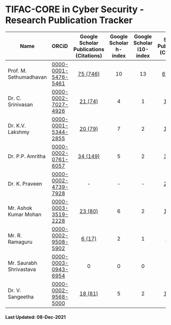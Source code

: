 # TIFAC-CORE in Cyber Security - Research Publication Tracker

| Name | ORCiD | Google Scholar <br/>Publications (Citations) | Google Scholar   <br/>h-index | Google Scholar <br/>i10-index | Scopus Publications (Citations) | Scopus h-index | 
|------|:------|:---------------------------:|:----------------------:|:------------------------:|:-------------------:|:--------------:|
| Prof. M. Sethumadhavan | [0000-0001-5476-5461](https://orcid.org/0000-0001-5476-5461) | [75 (746)](https://scholar.google.co.in/citations?user=Xl_P9V0AAAAJ&hl=en) | 10 | 13 | [61 (385)](https://www.scopus.com/authid/detail.uri?authorId=55034101000) | 8 | 
| Dr. C. Srinivasan | [0000-0002-7027-4926](https://orcid.org/0000-0002-7027-4926) | [21 (74)](https://scholar.google.co.in/citations?user=nlt0DD4AAAAJ&hl=en) | 4 | 1 | [16 (48)](https://www.scopus.com/authid/detail.uri?authorId=43261707200) | 3 |
| Dr. K.V. Lakshmy | [0000-0001-5344-2855](https://orcid.org/0000-0001-5344-2855) | [20 (79)](https://scholar.google.co.in/citations?user=K2n1nh0AAAAJ&hl=en) | 7 | 2 | [19 (58)](https://www.scopus.com/authid/detail.uri?authorId=55032484300) | 5 |
| Dr. P.P. Amritha | [0000-0002-0761-6057](https://orcid.org/0000-0002-0761-6057) | [34 (149)](https://scholar.google.co.in/citations?user=8AwtAWsAAAAJ&hl=en) | 5 | 2 | [38 (38)](https://www.scopus.com/authid/detail.uri?authorId=36536628700) | 3 |
| Dr. K. Praveen | [0000-0002-4739-7928](https://orcid.org/0000-0002-4739-7928) | - | - | - | [29 (69)](https://www.scopus.com/authid/detail.uri?authorId=8552046600) | 4 |
| Mr. Ashok Kumar Mohan | [0000-0003-3519-2228](https://orcid.org/0000-0003-3519-2228) | [23 (80)](https://scholar.google.co.in/citations?user=W6nvRkQAAAAJ&hl=en) | 6 | 2 | [15 (34)](https://www.scopus.com/authid/detail.uri?authorId=57195934643) | 4 |
| Mr. R. Ramaguru | [0000-0002-9508-5902](https://orcid.org/0000-0002-9508-5902) | [6 (17)](https://scholar.google.co.in/citations?user=-DjvKqgAAAAJ&hl=en) | 2 | 1 | [4 (11)](https://www.scopus.com/authid/detail.uri?authorId=57210210467) | 2 |
| Mr. Saurabh Shrivastava | [0000-0003-0943-6954](https://orcid.org/0000-0003-0943-6954) | 0 | 0 | 0 | 0 | 0 | 
| Dr. V. Sangeetha | [0000-0002-9568-5000](https://orcid.org/0000-0002-9568-5000) | [18 (81)](https://scholar.google.co.in/citations?user=jaxJad8AAAAJ&hl=en) | 5 | 2 | [17 (49)](https://www.scopus.com/authid/detail.uri?authorId=57210551454) | 4 |

#### Last Updated: 08-Dec-2021
